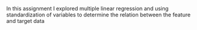 In this assignment I explored multiple linear regression and using standardization of variables to determine the relation between the feature and target data
